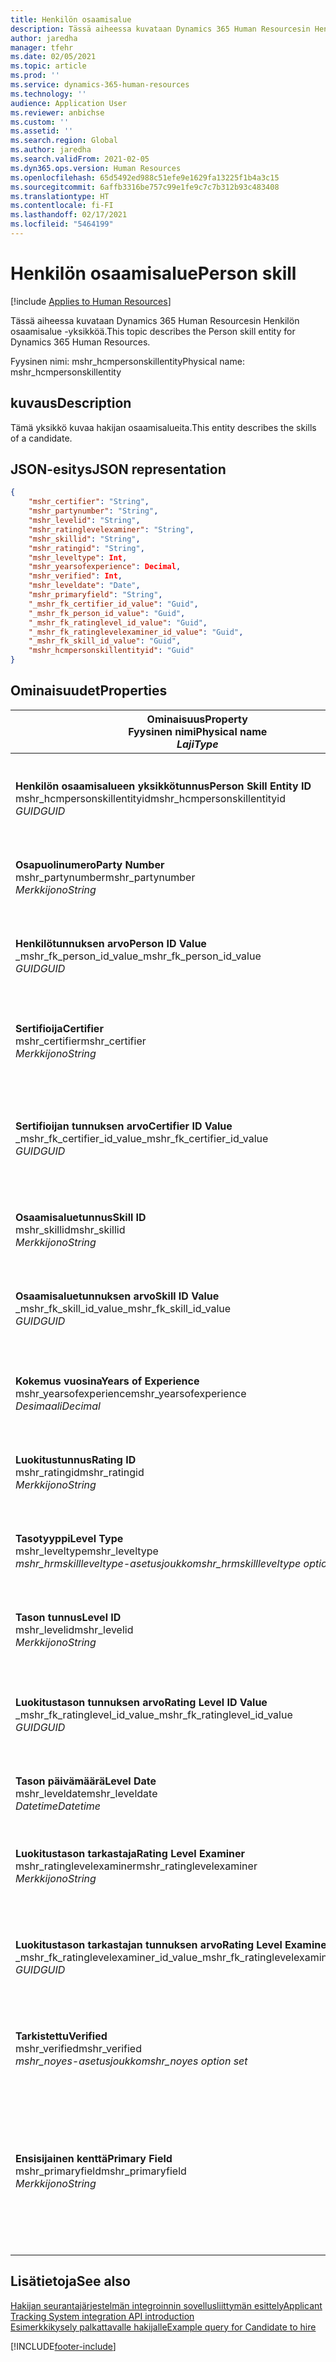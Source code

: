 ```yaml
---
title: Henkilön osaamisalue
description: Tässä aiheessa kuvataan Dynamics 365 Human Resourcesin Henkilön osaamisalue -yksikköä.
author: jaredha
manager: tfehr
ms.date: 02/05/2021
ms.topic: article
ms.prod: ''
ms.service: dynamics-365-human-resources
ms.technology: ''
audience: Application User
ms.reviewer: anbichse
ms.custom: ''
ms.assetid: ''
ms.search.region: Global
ms.author: jaredha
ms.search.validFrom: 2021-02-05
ms.dyn365.ops.version: Human Resources
ms.openlocfilehash: 65d5492ed988c51efe9e1629fa13225f1b4a3c15
ms.sourcegitcommit: 6affb3316be757c99e1fe9c7c7b312b93c483408
ms.translationtype: HT
ms.contentlocale: fi-FI
ms.lasthandoff: 02/17/2021
ms.locfileid: "5464199"
---
```

# <a name="person-skill"></a><span data-ttu-id="6e806-103">Henkilön osaamisalue</span><span class="sxs-lookup"><span data-stu-id="6e806-103">Person skill</span></span>

[!include [Applies to Human Resources](../includes/applies-to-hr.md)]

<span data-ttu-id="6e806-104">Tässä aiheessa kuvataan Dynamics 365 Human Resourcesin Henkilön osaamisalue -yksikköä.</span><span class="sxs-lookup"><span data-stu-id="6e806-104">This topic describes the Person skill entity for Dynamics 365 Human Resources.</span></span>

<span data-ttu-id="6e806-105">Fyysinen nimi: mshr_hcmpersonskillentity</span><span class="sxs-lookup"><span data-stu-id="6e806-105">Physical name: mshr_hcmpersonskillentity</span></span>

## <a name="description"></a><span data-ttu-id="6e806-106">kuvaus</span><span class="sxs-lookup"><span data-stu-id="6e806-106">Description</span></span>

<span data-ttu-id="6e806-107">Tämä yksikkö kuvaa hakijan osaamisalueita.</span><span class="sxs-lookup"><span data-stu-id="6e806-107">This entity describes the skills of a candidate.</span></span>

## <a name="json-representation"></a><span data-ttu-id="6e806-108">JSON-esitys</span><span class="sxs-lookup"><span data-stu-id="6e806-108">JSON representation</span></span>

```json
{
    "mshr_certifier": "String",
    "mshr_partynumber": "String",
    "mshr_levelid": "String",
    "mshr_ratinglevelexaminer": "String",
    "mshr_skillid": "String",
    "mshr_ratingid": "String",
    "mshr_leveltype": Int,
    "mshr_yearsofexperience": Decimal,
    "mshr_verified": Int,
    "mshr_leveldate": "Date",
    "mshr_primaryfield": "String",
    "_mshr_fk_certifier_id_value": "Guid",
    "_mshr_fk_person_id_value": "Guid",
    "_mshr_fk_ratinglevel_id_value": "Guid",
    "_mshr_fk_ratinglevelexaminer_id_value": "Guid",
    "_mshr_fk_skill_id_value": "Guid",
    "mshr_hcmpersonskillentityid": "Guid"
}
```

## <a name="properties"></a><span data-ttu-id="6e806-109">Ominaisuudet</span><span class="sxs-lookup"><span data-stu-id="6e806-109">Properties</span></span>

| <span data-ttu-id="6e806-110">Ominaisuus</span><span class="sxs-lookup"><span data-stu-id="6e806-110">Property</span></span><br><span data-ttu-id="6e806-111">**Fyysinen nimi**</span><span class="sxs-lookup"><span data-stu-id="6e806-111">**Physical name**</span></span><br><span data-ttu-id="6e806-112">**_Laji_**</span><span class="sxs-lookup"><span data-stu-id="6e806-112">**_Type_**</span></span> | <span data-ttu-id="6e806-113">Käytä</span><span class="sxs-lookup"><span data-stu-id="6e806-113">Use</span></span> | <span data-ttu-id="6e806-114">kuvaus</span><span class="sxs-lookup"><span data-stu-id="6e806-114">Description</span></span> |
| --- | --- | --- |
| <span data-ttu-id="6e806-115">**Henkilön osaamisalueen yksikkötunnus**</span><span class="sxs-lookup"><span data-stu-id="6e806-115">**Person Skill Entity ID**</span></span><br><span data-ttu-id="6e806-116">mshr_hcmpersonskillentityid</span><span class="sxs-lookup"><span data-stu-id="6e806-116">mshr_hcmpersonskillentityid</span></span><br><span data-ttu-id="6e806-117">*GUID*</span><span class="sxs-lookup"><span data-stu-id="6e806-117">*GUID*</span></span> | <span data-ttu-id="6e806-118">Vain luku</span><span class="sxs-lookup"><span data-stu-id="6e806-118">Read-only</span></span><br><span data-ttu-id="6e806-119">Vaadittu</span><span class="sxs-lookup"><span data-stu-id="6e806-119">Required</span></span> | <span data-ttu-id="6e806-120">Järjestelmän luoma yksikkötietueen yksilöivä tunnus.</span><span class="sxs-lookup"><span data-stu-id="6e806-120">System-generated unique identifier for the entity record.</span></span> |
| <span data-ttu-id="6e806-121">**Osapuolinumero**</span><span class="sxs-lookup"><span data-stu-id="6e806-121">**Party Number**</span></span><br><span data-ttu-id="6e806-122">mshr_partynumber</span><span class="sxs-lookup"><span data-stu-id="6e806-122">mshr_partynumber</span></span><br><span data-ttu-id="6e806-123">*Merkkijono*</span><span class="sxs-lookup"><span data-stu-id="6e806-123">*String*</span></span> | <span data-ttu-id="6e806-124">Luku/Kirjoitus</span><span class="sxs-lookup"><span data-stu-id="6e806-124">Read/write</span></span><br><span data-ttu-id="6e806-125">Vaadittu</span><span class="sxs-lookup"><span data-stu-id="6e806-125">Required</span></span> |   <span data-ttu-id="6e806-126">Liittyvän osapuolen (henkilön) tietueen tunnus.</span><span class="sxs-lookup"><span data-stu-id="6e806-126">The ID of the associated party (person) record.</span></span> |
| <span data-ttu-id="6e806-127">**Henkilötunnuksen arvo**</span><span class="sxs-lookup"><span data-stu-id="6e806-127">**Person ID Value**</span></span><br><span data-ttu-id="6e806-128">_mshr_fk_person_id_value</span><span class="sxs-lookup"><span data-stu-id="6e806-128">_mshr_fk_person_id_value</span></span><br><span data-ttu-id="6e806-129">*GUID*</span><span class="sxs-lookup"><span data-stu-id="6e806-129">*GUID*</span></span> | <span data-ttu-id="6e806-130">Vain luku</span><span class="sxs-lookup"><span data-stu-id="6e806-130">Read-only</span></span><br><span data-ttu-id="6e806-131">Vaadittu</span><span class="sxs-lookup"><span data-stu-id="6e806-131">Required</span></span><br><span data-ttu-id="6e806-132">Viiteavain: mshr_dirpersonentity-yksikön mshr_dirpersonentityid</span><span class="sxs-lookup"><span data-stu-id="6e806-132">Foreign key: mshr_dirpersonentityid of mshr_dirpersonentity</span></span> | <span data-ttu-id="6e806-133">Järjestelmän luoma osapuolen (henkilön) yksikkötietueen tunnus.</span><span class="sxs-lookup"><span data-stu-id="6e806-133">The system-generated identifier of the party (person) entity record.</span></span> |
| <span data-ttu-id="6e806-134">**Sertifioija**</span><span class="sxs-lookup"><span data-stu-id="6e806-134">**Certifier**</span></span><br><span data-ttu-id="6e806-135">mshr_certifier</span><span class="sxs-lookup"><span data-stu-id="6e806-135">mshr_certifier</span></span><br><span data-ttu-id="6e806-136">*Merkkijono*</span><span class="sxs-lookup"><span data-stu-id="6e806-136">*String*</span></span> | <span data-ttu-id="6e806-137">Luku/Kirjoitus</span><span class="sxs-lookup"><span data-stu-id="6e806-137">Read/write</span></span><br><span data-ttu-id="6e806-138">Valinnainen</span><span class="sxs-lookup"><span data-stu-id="6e806-138">Optional</span></span> | <span data-ttu-id="6e806-139">Osaamisalueen todentaneen työntekijän henkilökuntanumero.</span><span class="sxs-lookup"><span data-stu-id="6e806-139">The personnel number of the worker who certified this skill.</span></span> |
| <span data-ttu-id="6e806-140">**Sertifioijan tunnuksen arvo**</span><span class="sxs-lookup"><span data-stu-id="6e806-140">**Certifier ID Value**</span></span><br><span data-ttu-id="6e806-141">_mshr_fk_certifier_id_value</span><span class="sxs-lookup"><span data-stu-id="6e806-141">_mshr_fk_certifier_id_value</span></span><br><span data-ttu-id="6e806-142">*GUID*</span><span class="sxs-lookup"><span data-stu-id="6e806-142">*GUID*</span></span> | <span data-ttu-id="6e806-143">Vain luku</span><span class="sxs-lookup"><span data-stu-id="6e806-143">Read-only</span></span><br><span data-ttu-id="6e806-144">Valinnainen</span><span class="sxs-lookup"><span data-stu-id="6e806-144">Optional</span></span><br><span data-ttu-id="6e806-145">Viiteavain: mshr_hcmworkerentity-yksikön mshr_hcmworkerentityid</span><span class="sxs-lookup"><span data-stu-id="6e806-145">Foreign key: mshr_hcmworkerentityid of mshr_hcmworkerentity</span></span> | <span data-ttu-id="6e806-146">Osaamisalueen todentaneen työntekijän tietueen järjestelmän luoma yksilöivä tunnus.</span><span class="sxs-lookup"><span data-stu-id="6e806-146">System-generated unique identifier of the worker record for the worker who certified the skill.</span></span> |
| <span data-ttu-id="6e806-147">**Osaamisaluetunnus**</span><span class="sxs-lookup"><span data-stu-id="6e806-147">**Skill ID**</span></span><br><span data-ttu-id="6e806-148">mshr_skillid</span><span class="sxs-lookup"><span data-stu-id="6e806-148">mshr_skillid</span></span><br><span data-ttu-id="6e806-149">*Merkkijono*</span><span class="sxs-lookup"><span data-stu-id="6e806-149">*String*</span></span> | <span data-ttu-id="6e806-150">Luku/Kirjoitus</span><span class="sxs-lookup"><span data-stu-id="6e806-150">Read/write</span></span><br><span data-ttu-id="6e806-151">Vaadittu</span><span class="sxs-lookup"><span data-stu-id="6e806-151">Required</span></span> | <span data-ttu-id="6e806-152">Human Resourcesin osaamisalueen tunnus.</span><span class="sxs-lookup"><span data-stu-id="6e806-152">The identifier of the skill defined in Human Resources.</span></span> |
| <span data-ttu-id="6e806-153">**Osaamisaluetunnuksen arvo**</span><span class="sxs-lookup"><span data-stu-id="6e806-153">**Skill ID Value**</span></span><br><span data-ttu-id="6e806-154">_mshr_fk_skill_id_value</span><span class="sxs-lookup"><span data-stu-id="6e806-154">_mshr_fk_skill_id_value</span></span><br><span data-ttu-id="6e806-155">*GUID*</span><span class="sxs-lookup"><span data-stu-id="6e806-155">*GUID*</span></span> | <span data-ttu-id="6e806-156">Vain luku</span><span class="sxs-lookup"><span data-stu-id="6e806-156">Read-only</span></span><br><span data-ttu-id="6e806-157">Vaadittu</span><span class="sxs-lookup"><span data-stu-id="6e806-157">Required</span></span><br><span data-ttu-id="6e806-158">Viiteavain: mshr_hcmskillentity-yksikön mshr_hcmskillentityid</span><span class="sxs-lookup"><span data-stu-id="6e806-158">Foreign key: mshr_hcmskillentityid of mshr_hcmskillentity</span></span> | <span data-ttu-id="6e806-159">Järjestelmän luoma valitun osaamisalueen tunnus.</span><span class="sxs-lookup"><span data-stu-id="6e806-159">The system-generated identifier of the selected skill.</span></span> |
| <span data-ttu-id="6e806-160">**Kokemus vuosina**</span><span class="sxs-lookup"><span data-stu-id="6e806-160">**Years of Experience**</span></span><br><span data-ttu-id="6e806-161">mshr_yearsofexperience</span><span class="sxs-lookup"><span data-stu-id="6e806-161">mshr_yearsofexperience</span></span><br><span data-ttu-id="6e806-162">*Desimaali*</span><span class="sxs-lookup"><span data-stu-id="6e806-162">*Decimal*</span></span> | <span data-ttu-id="6e806-163">Luku/Kirjoitus</span><span class="sxs-lookup"><span data-stu-id="6e806-163">Read/write</span></span><br><span data-ttu-id="6e806-164">Valinnainen</span><span class="sxs-lookup"><span data-stu-id="6e806-164">Optional</span></span> | <span data-ttu-id="6e806-165">Hakijan tämän osaamisalueen kokemus vuosina.</span><span class="sxs-lookup"><span data-stu-id="6e806-165">The years of experience the candidate has in this skill.</span></span> |
| <span data-ttu-id="6e806-166">**Luokitustunnus**</span><span class="sxs-lookup"><span data-stu-id="6e806-166">**Rating ID**</span></span><br><span data-ttu-id="6e806-167">mshr_ratingid</span><span class="sxs-lookup"><span data-stu-id="6e806-167">mshr_ratingid</span></span><br><span data-ttu-id="6e806-168">*Merkkijono*</span><span class="sxs-lookup"><span data-stu-id="6e806-168">*String*</span></span> | <span data-ttu-id="6e806-169">Luku/Kirjoitus</span><span class="sxs-lookup"><span data-stu-id="6e806-169">Read/write</span></span><br><span data-ttu-id="6e806-170">Vaadittu</span><span class="sxs-lookup"><span data-stu-id="6e806-170">Required</span></span> | <span data-ttu-id="6e806-171">Arviointiasteikon tyyppi.</span><span class="sxs-lookup"><span data-stu-id="6e806-171">The rating scale type.</span></span> <span data-ttu-id="6e806-172">Tälle yksikölle arvo on **Osaamisalueet**.</span><span class="sxs-lookup"><span data-stu-id="6e806-172">For this entity, the value is **Skills**.</span></span> |
| <span data-ttu-id="6e806-173">**Tasotyyppi**</span><span class="sxs-lookup"><span data-stu-id="6e806-173">**Level Type**</span></span><br><span data-ttu-id="6e806-174">mshr_leveltype</span><span class="sxs-lookup"><span data-stu-id="6e806-174">mshr_leveltype</span></span><br><span data-ttu-id="6e806-175">*mshr_hrmskillleveltype-asetusjoukko*</span><span class="sxs-lookup"><span data-stu-id="6e806-175">*mshr_hrmskillleveltype option set*</span></span> | <span data-ttu-id="6e806-176">Luku/Kirjoitus</span><span class="sxs-lookup"><span data-stu-id="6e806-176">Read/write</span></span><br><span data-ttu-id="6e806-177">Vaadittu</span><span class="sxs-lookup"><span data-stu-id="6e806-177">Required</span></span> | <span data-ttu-id="6e806-178">Osaamisaluetasolle määritetty tyyppiluokitus.</span><span class="sxs-lookup"><span data-stu-id="6e806-178">A type categorization for the level assigned to the skill.</span></span> |
| <span data-ttu-id="6e806-179">**Tason tunnus**</span><span class="sxs-lookup"><span data-stu-id="6e806-179">**Level ID**</span></span><br><span data-ttu-id="6e806-180">mshr_levelid</span><span class="sxs-lookup"><span data-stu-id="6e806-180">mshr_levelid</span></span><br><span data-ttu-id="6e806-181">*Merkkijono*</span><span class="sxs-lookup"><span data-stu-id="6e806-181">*String*</span></span> | <span data-ttu-id="6e806-182">Luku/Kirjoitus</span><span class="sxs-lookup"><span data-stu-id="6e806-182">Read/write</span></span><br><span data-ttu-id="6e806-183">Vaadittu</span><span class="sxs-lookup"><span data-stu-id="6e806-183">Required</span></span> | <span data-ttu-id="6e806-184">Sen luokitustason tunnus, jolla hakijalla on tämä osaamisalue.</span><span class="sxs-lookup"><span data-stu-id="6e806-184">The ID of the Rating Level the candidate has for this skill.</span></span> |
| <span data-ttu-id="6e806-185">**Luokitustason tunnuksen arvo**</span><span class="sxs-lookup"><span data-stu-id="6e806-185">**Rating Level ID Value**</span></span><br><span data-ttu-id="6e806-186">_mshr_fk_ratinglevel_id_value</span><span class="sxs-lookup"><span data-stu-id="6e806-186">_mshr_fk_ratinglevel_id_value</span></span><br><span data-ttu-id="6e806-187">*GUID*</span><span class="sxs-lookup"><span data-stu-id="6e806-187">*GUID*</span></span> | <span data-ttu-id="6e806-188">Vain luku</span><span class="sxs-lookup"><span data-stu-id="6e806-188">Read-only</span></span><br><span data-ttu-id="6e806-189">Vaadittu</span><span class="sxs-lookup"><span data-stu-id="6e806-189">Required</span></span><br><span data-ttu-id="6e806-190">Viiteavain: mshr_hcmratinglevelentity-yksikön mshr_hcmratinglevelentityid</span><span class="sxs-lookup"><span data-stu-id="6e806-190">Foreign key: mshr_hcmratinglevelentityid of mshr_hcmratinglevelentity</span></span> | <span data-ttu-id="6e806-191">Järjestelmän luoma luokitustason tunnus.</span><span class="sxs-lookup"><span data-stu-id="6e806-191">The system-generated identifier of the rating level.</span></span> |
| <span data-ttu-id="6e806-192">**Tason päivämäärä**</span><span class="sxs-lookup"><span data-stu-id="6e806-192">**Level Date**</span></span><br><span data-ttu-id="6e806-193">mshr_leveldate</span><span class="sxs-lookup"><span data-stu-id="6e806-193">mshr_leveldate</span></span><br><span data-ttu-id="6e806-194">*Datetime*</span><span class="sxs-lookup"><span data-stu-id="6e806-194">*Datetime*</span></span> | <span data-ttu-id="6e806-195">Luku/Kirjoitus</span><span class="sxs-lookup"><span data-stu-id="6e806-195">Read/write</span></span><br><span data-ttu-id="6e806-196">Vaadittu</span><span class="sxs-lookup"><span data-stu-id="6e806-196">Required</span></span> | <span data-ttu-id="6e806-197">Päivämäärä, jolloin hakijan osaamisalue on luokiteltu.</span><span class="sxs-lookup"><span data-stu-id="6e806-197">The date at which the candidate was rated in the skill.</span></span> |
| <span data-ttu-id="6e806-198">**Luokitustason tarkastaja**</span><span class="sxs-lookup"><span data-stu-id="6e806-198">**Rating Level Examiner**</span></span><br><span data-ttu-id="6e806-199">mshr_ratinglevelexaminer</span><span class="sxs-lookup"><span data-stu-id="6e806-199">mshr_ratinglevelexaminer</span></span><br><span data-ttu-id="6e806-200">*Merkkijono*</span><span class="sxs-lookup"><span data-stu-id="6e806-200">*String*</span></span> | <span data-ttu-id="6e806-201">Luku/Kirjoitus</span><span class="sxs-lookup"><span data-stu-id="6e806-201">Read/write</span></span><br><span data-ttu-id="6e806-202">Valinnainen</span><span class="sxs-lookup"><span data-stu-id="6e806-202">Optional</span></span> | <span data-ttu-id="6e806-203">Ehdokkaan luokitelleen työntekijän henkilökuntanumero.</span><span class="sxs-lookup"><span data-stu-id="6e806-203">The personnel number of the worker who rated the candidate.</span></span> |
| <span data-ttu-id="6e806-204">**Luokitustason tarkastajan tunnuksen arvo**</span><span class="sxs-lookup"><span data-stu-id="6e806-204">**Rating Level Examiner ID Value**</span></span><br><span data-ttu-id="6e806-205">_mshr_fk_ratinglevelexaminer_id_value</span><span class="sxs-lookup"><span data-stu-id="6e806-205">_mshr_fk_ratinglevelexaminer_id_value</span></span><br><span data-ttu-id="6e806-206">*GUID*</span><span class="sxs-lookup"><span data-stu-id="6e806-206">*GUID*</span></span> | <span data-ttu-id="6e806-207">Vain luku</span><span class="sxs-lookup"><span data-stu-id="6e806-207">Read-only</span></span><br><span data-ttu-id="6e806-208">Valinnainen</span><span class="sxs-lookup"><span data-stu-id="6e806-208">Optional</span></span><br><span data-ttu-id="6e806-209">Viiteavain: mshr_hcmworkerentity-yksikön mshr_hcmworkerentityid</span><span class="sxs-lookup"><span data-stu-id="6e806-209">Foreign key: mshr_hcmworkerentityid of mshr_hcmworkerentity</span></span> | <span data-ttu-id="6e806-210">Järjestelmän luoma sen työntekijän tunnus, joka tarkasti hakijan osaamistason.</span><span class="sxs-lookup"><span data-stu-id="6e806-210">The system-generated identifier of the worker who examined the candidate’s skill level.</span></span> |
| <span data-ttu-id="6e806-211">**Tarkistettu**</span><span class="sxs-lookup"><span data-stu-id="6e806-211">**Verified**</span></span><br><span data-ttu-id="6e806-212">mshr_verified</span><span class="sxs-lookup"><span data-stu-id="6e806-212">mshr_verified</span></span><br><span data-ttu-id="6e806-213">*mshr_noyes-asetusjoukko*</span><span class="sxs-lookup"><span data-stu-id="6e806-213">*mshr_noyes option set*</span></span> | <span data-ttu-id="6e806-214">Luku/Kirjoitus</span><span class="sxs-lookup"><span data-stu-id="6e806-214">Read/write</span></span><br><span data-ttu-id="6e806-215">Vaadittu</span><span class="sxs-lookup"><span data-stu-id="6e806-215">Required</span></span> | <span data-ttu-id="6e806-216">Ilmaisee, onko arvioitu osaamisaluetaso varmennettu.</span><span class="sxs-lookup"><span data-stu-id="6e806-216">Indicates whether the assessed skill level has been verified.</span></span> |
| <span data-ttu-id="6e806-217">**Ensisijainen kenttä**</span><span class="sxs-lookup"><span data-stu-id="6e806-217">**Primary Field**</span></span><br><span data-ttu-id="6e806-218">mshr_primaryfield</span><span class="sxs-lookup"><span data-stu-id="6e806-218">mshr_primaryfield</span></span><br><span data-ttu-id="6e806-219">*Merkkijono*</span><span class="sxs-lookup"><span data-stu-id="6e806-219">*String*</span></span> | <span data-ttu-id="6e806-220">Vain luku</span><span class="sxs-lookup"><span data-stu-id="6e806-220">Read-only</span></span><br><span data-ttu-id="6e806-221">Vaadittu</span><span class="sxs-lookup"><span data-stu-id="6e806-221">Required</span></span> | <span data-ttu-id="6e806-222">Kenttä, jota käytetään yksikkötietueen tunnuksena.</span><span class="sxs-lookup"><span data-stu-id="6e806-222">Field to be used as an identifier of the entity record.</span></span> <span data-ttu-id="6e806-223">Osapuolen numeron, tason tyypin, osaamisaluetunnuksen ja tason päivämäärän yhdistelmä.</span><span class="sxs-lookup"><span data-stu-id="6e806-223">Combination of party number, level type, skill ID, and level date.</span></span> |

## <a name="see-also"></a><span data-ttu-id="6e806-224">Lisätietoja</span><span class="sxs-lookup"><span data-stu-id="6e806-224">See also</span></span>

[<span data-ttu-id="6e806-225">Hakijan seurantajärjestelmän integroinnin sovellusliittymän esittely</span><span class="sxs-lookup"><span data-stu-id="6e806-225">Applicant Tracking System integration API introduction</span></span>](hr-admin-integration-ats-api-introduction.md)<br>
[<span data-ttu-id="6e806-226">Esimerkkikysely palkattavalle hakijalle</span><span class="sxs-lookup"><span data-stu-id="6e806-226">Example query for Candidate to hire</span></span>](hr-admin-integration-ats-api-candidate-to-hire-example-query.md)



[!INCLUDE[footer-include](../includes/footer-banner.md)]